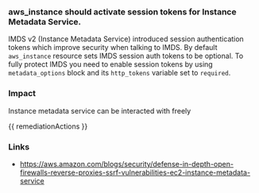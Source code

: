 
### aws_instance should activate session tokens for Instance Metadata Service.


IMDS v2 (Instance Metadata Service) introduced session authentication tokens which improve security when talking to IMDS.
By default <code>aws_instance</code> resource sets IMDS session auth tokens to be optional. 
To fully protect IMDS you need to enable session tokens by using <code>metadata_options</code> block and its <code>http_tokens</code> variable set to <code>required</code>.


### Impact
Instance metadata service can be interacted with freely

<!-- DO NOT CHANGE -->
{{ remediationActions }}

### Links
- https://aws.amazon.com/blogs/security/defense-in-depth-open-firewalls-reverse-proxies-ssrf-vulnerabilities-ec2-instance-metadata-service
        